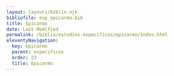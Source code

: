 ```yaml
---
layout: layouts/biblio.njk
bibliofile: esp_epicarmo.bib
title: Epicarmo
date: Last Modified
permalink: /biblio/estudios-especificos/epicarmo/index.html
eleventyNavigation:
  key: epicarmo
  parent: especificos
  order: 23
  title: Epicarmo
---
```

